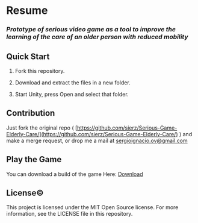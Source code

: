 # Resume

### *Prototype of serious video game as a tool to improve the learning of the care of an older person with reduced mobility*

## Quick Start

1. Fork this repository. 

2. Download and extract the files in a new folder. 

3. Start Unity, press Open and select that folder.

## Contribution

Just fork the original repo ( [https://github.com/sierz/Serious-Game-Elderly-Care/](https://github.com/sierz/Serious-Game-Elderly-Care/) ) and make a merge request, or drop me a mail at [sergioignacio.ov@gmail.com](mailto:sergioignacio.ov@gmail.com)

## Play the Game

You can download a build of the game Here: [Download](https://mega.nz/#!e5U2XDJI!YIhE0YIpVX63-P1VdOKcoKY1ypf7ffx16t4RNC6R8zY) 

## License©️

This project is licensed under the MIT Open Source license. For more information, see the LICENSE file in this repository.
